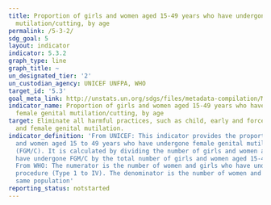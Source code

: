 ```yaml
---
title: Proportion of girls and women aged 15-49 years who have undergone female genital
  mutilation/cutting, by age
permalink: /5-3-2/
sdg_goal: 5
layout: indicator
indicator: 5.3.2
graph_type: line
graph_title: ~
un_designated_tier: '2'
un_custodian_agency: UNICEF UNFPA, WHO
target_id: '5.3'
goal_meta_link: http://unstats.un.org/sdgs/files/metadata-compilation/Metadata-Goal-5.pdf
indicator_name: Proportion of girls and women aged 15-49 years who have undergone
  female genital mutilation/cutting, by age
target: Eliminate all harmful practices, such as child, early and forced marriage
  and female genital mutilation.
indicator_definition: 'From UNICEF: This indicator provides the proportion of girls
  and women aged 15 to 49 years who have undergone female genital mutilation/cutting
  (FGM/C). It is calculated by dividing the number of girls and women aged 15-49 who
  have undergone FGM/C by the total number of girls and women aged 15-49 in the population
  From WHO: The numerator is the number of women and girls who have undergone a FGM
  procedure (Type 1 to IV). The denominator is the number of women and girls in the
  same population'
reporting_status: notstarted
---
```

